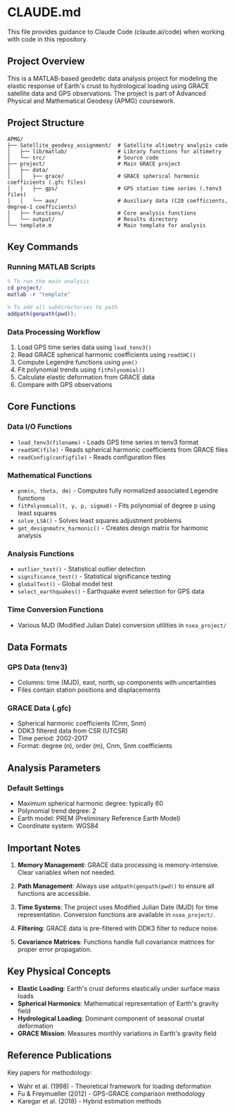 # CLAUDE.md

This file provides guidance to Claude Code (claude.ai/code) when working with code in this repository.

## Project Overview

This is a MATLAB-based geodetic data analysis project for modeling the elastic response of Earth's crust to hydrological loading using GRACE satellite data and GPS observations. The project is part of Advanced Physical and Mathematical Geodesy (APMG) coursework.

## Project Structure

```
APMG/
├── Satellite_geodesy_assignment/  # Satellite altimetry analysis code
│   ├── lib/matlab/                # Library functions for altimetry
│   └── src/                       # Source code
├── project/                       # Main GRACE project
│   ├── data/                      
│   │   ├── grace/                 # GRACE spherical harmonic coefficients (.gfc files)
│   │   ├── gps/                   # GPS station time series (.tenv3 files)
│   │   └── aux/                   # Auxiliary data (C20 coefficients, degree-1 coefficients)
│   ├── functions/                 # Core analysis functions
│   └── output/                    # Results directory
└── template.m                     # Main template for analysis

```

## Key Commands

### Running MATLAB Scripts
```matlab
% To run the main analysis
cd project/
matlab -r "template"

% To add all subdirectories to path
addpath(genpath(pwd));
```

### Data Processing Workflow
1. Load GPS time series data using `load_tenv3()`
2. Read GRACE spherical harmonic coefficients using `readSHC()`
3. Compute Legendre functions using `pnm()`
4. Fit polynomial trends using `fitPolynomial()`
5. Calculate elastic deformation from GRACE data
6. Compare with GPS observations

## Core Functions

### Data I/O Functions
- `load_tenv3(filename)` - Loads GPS time series in tenv3 format
- `readSHC(file)` - Reads spherical harmonic coefficients from GRACE files
- `readConfig(configfile)` - Reads configuration files

### Mathematical Functions
- `pnm(n, theta, dm)` - Computes fully normalized associated Legendre functions
- `fitPolynomial(t, y, p, sigma0)` - Fits polynomial of degree p using least squares
- `solve_LSA()` - Solves least squares adjustment problems
- `get_designmatrx_harmonic()` - Creates design matrix for harmonic analysis

### Analysis Functions
- `outlier_test()` - Statistical outlier detection
- `significance_test()` - Statistical significance testing
- `globalTest()` - Global model test
- `select_earthquakes()` - Earthquake event selection for GPS data

### Time Conversion Functions
- Various MJD (Modified Julian Date) conversion utilities in `nsea_project/`

## Data Formats

### GPS Data (tenv3)
- Columns: time (MJD), east, north, up components with uncertainties
- Files contain station positions and displacements

### GRACE Data (.gfc)
- Spherical harmonic coefficients (Cnm, Snm)
- DDK3 filtered data from CSR (UTCSR)
- Time period: 2002-2017
- Format: degree (n), order (m), Cnm, Snm coefficients

## Analysis Parameters

### Default Settings
- Maximum spherical harmonic degree: typically 60
- Polynomial trend degree: 2
- Earth model: PREM (Preliminary Reference Earth Model)
- Coordinate system: WGS84

## Important Notes

1. **Memory Management**: GRACE data processing is memory-intensive. Clear variables when not needed.

2. **Path Management**: Always use `addpath(genpath(pwd))` to ensure all functions are accessible.

3. **Time Systems**: The project uses Modified Julian Date (MJD) for time representation. Conversion functions are available in `nsea_project/`.

4. **Filtering**: GRACE data is pre-filtered with DDK3 filter to reduce noise.

5. **Covariance Matrices**: Functions handle full covariance matrices for proper error propagation.

## Key Physical Concepts

- **Elastic Loading**: Earth's crust deforms elastically under surface mass loads
- **Spherical Harmonics**: Mathematical representation of Earth's gravity field
- **Hydrological Loading**: Dominant component of seasonal crustal deformation
- **GRACE Mission**: Measures monthly variations in Earth's gravity field

## Reference Publications

Key papers for methodology:
- Wahr et al. (1998) - Theoretical framework for loading deformation
- Fu & Freymueller (2012) - GPS-GRACE comparison methodology
- Karegar et al. (2018) - Hybrid estimation methods